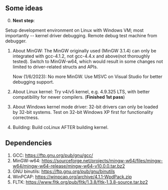 ## Some ideas

0. **Next step**: 

Setup development environment on Linux with Windows VM; most importantly -- kernel driver debugging. Remote debug test machine from debugger.

1. About MinGW: The MinGW originally used (MinGW 3.1.4) can only be integrated with gcc-4.1.2, not gcc-4.4.x and above(not thoroughly tested). Switch to MinGW-w64, which would result in some changes not limited to driver-related structs and APIs.

    Now (1/6/2023): No more MinGW. Use MSVC on Visual Studio for better debugging support.

2. About Linux kernel: Try v4/v5 kernel, e.g. 4.9.325 LTS, with better compatibility for newer compilers. (**Finished 1st pass**)

3. About Windows kernel mode driver: 32-bit drivers can only be loaded by 32-bit systems. Test on 32-bit Windows XP first for functionality correctness.

4. Building: Build coLinux AFTER building kernel.

## Dependencies

1.   GCC: https://ftp.gnu.org/pub/gnu/gcc/
2.   MinGW-w64: https://sourceforge.net/projects/mingw-w64/files/mingw-w64/mingw-w64-release/mingw-w64-v10.0.0.tar.bz2
3. GNU binutils: https://ftp.gnu.org/pub/gnu/binutils
4.   WinPCAP: https://winpcap.org/archive/4.1.1-WpdPack.zip
5.   FLTK: https://www.fltk.org/pub/fltk/1.3.8/fltk-1.3.8-source.tar.bz2
